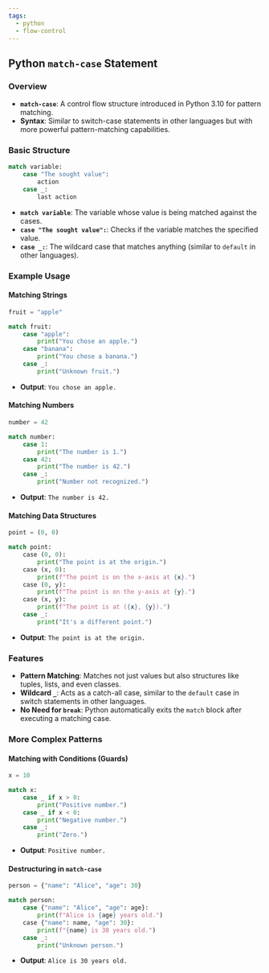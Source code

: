 ```yaml
---
tags:
  - python
  - flow-control
---
```

## Python `match-case` Statement

### Overview
- **`match-case`**: A control flow structure introduced in Python 3.10 for pattern matching.
- **Syntax**: Similar to switch-case statements in other languages but with more powerful pattern-matching capabilities.

### Basic Structure
```python
match variable:
    case "The sought value":
        action
    case _:
        last action
```

- **`match variable`**: The variable whose value is being matched against the cases.
- **`case "The sought value":`**: Checks if the variable matches the specified value.
- **`case _:`**: The wildcard case that matches anything (similar to `default` in other languages).

### Example Usage

#### Matching Strings
```python
fruit = "apple"

match fruit:
    case "apple":
        print("You chose an apple.")
    case "banana":
        print("You chose a banana.")
    case _:
        print("Unknown fruit.")
```
- **Output**: `You chose an apple.`

#### Matching Numbers
```python
number = 42

match number:
    case 1:
        print("The number is 1.")
    case 42:
        print("The number is 42.")
    case _:
        print("Number not recognized.")
```
- **Output**: `The number is 42.`

#### Matching Data Structures
```python
point = (0, 0)

match point:
    case (0, 0):
        print("The point is at the origin.")
    case (x, 0):
        print(f"The point is on the x-axis at {x}.")
    case (0, y):
        print(f"The point is on the y-axis at {y}.")
    case (x, y):
        print(f"The point is at ({x}, {y}).")
    case _:
        print("It's a different point.")
```
- **Output**: `The point is at the origin.`

### Features
- **Pattern Matching**: Matches not just values but also structures like tuples, lists, and even classes.
- **Wildcard `_`**: Acts as a catch-all case, similar to the `default` case in switch statements in other languages.
- **No Need for `break`**: Python automatically exits the `match` block after executing a matching case.

### More Complex Patterns

#### Matching with Conditions (Guards)
```python
x = 10

match x:
    case _ if x > 0:
        print("Positive number.")
    case _ if x < 0:
        print("Negative number.")
    case _:
        print("Zero.")
```
- **Output**: `Positive number.`

#### Destructuring in `match-case`
```python
person = {"name": "Alice", "age": 30}

match person:
    case {"name": "Alice", "age": age}:
        print(f"Alice is {age} years old.")
    case {"name": name, "age": 30}:
        print(f"{name} is 30 years old.")
    case _:
        print("Unknown person.")
```
- **Output**: `Alice is 30 years old.`